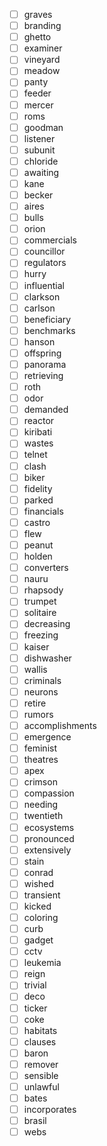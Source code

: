 - [ ] graves
- [ ] branding
- [ ] ghetto
- [ ] examiner
- [ ] vineyard
- [ ] meadow
- [ ] panty
- [ ] feeder
- [ ] mercer
- [ ] roms
- [ ] goodman
- [ ] listener
- [ ] subunit
- [ ] chloride
- [ ] awaiting
- [ ] kane
- [ ] becker
- [ ] aires
- [ ] bulls
- [ ] orion
- [ ] commercials
- [ ] councillor
- [ ] regulators
- [ ] hurry
- [ ] influential
- [ ] clarkson
- [ ] carlson
- [ ] beneficiary
- [ ] benchmarks
- [ ] hanson
- [ ] offspring
- [ ] panorama
- [ ] retrieving
- [ ] roth
- [ ] odor
- [ ] demanded
- [ ] reactor
- [ ] kiribati
- [ ] wastes
- [ ] telnet
- [ ] clash
- [ ] biker
- [ ] fidelity
- [ ] parked
- [ ] financials
- [ ] castro
- [ ] flew
- [ ] peanut
- [ ] holden
- [ ] converters
- [ ] nauru
- [ ] rhapsody
- [ ] trumpet
- [ ] solitaire
- [ ] decreasing
- [ ] freezing
- [ ] kaiser
- [ ] dishwasher
- [ ] wallis
- [ ] criminals
- [ ] neurons
- [ ] retire
- [ ] rumors
- [ ] accomplishments
- [ ] emergence
- [ ] feminist
- [ ] theatres
- [ ] apex
- [ ] crimson
- [ ] compassion
- [ ] needing
- [ ] twentieth
- [ ] ecosystems
- [ ] pronounced
- [ ] extensively
- [ ] stain
- [ ] conrad
- [ ] wished
- [ ] transient
- [ ] kicked
- [ ] coloring
- [ ] curb
- [ ] gadget
- [ ] cctv
- [ ] leukemia
- [ ] reign
- [ ] trivial
- [ ] deco
- [ ] ticker
- [ ] coke
- [ ] habitats
- [ ] clauses
- [ ] baron
- [ ] remover
- [ ] sensible
- [ ] unlawful
- [ ] bates
- [ ] incorporates
- [ ] brasil
- [ ] webs
